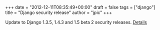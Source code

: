 +++
date = "2012-12-11T08:35:49+00:00"
draft = false
tags = ["django"]
title = "Django security release"
author = "jpic"
+++

Update to Django 1.3.5, 1.4.3 and 1.5 beta 2 security releases. [Details](https://www.djangoproject.com/weblog/2012/dec/10/security/)
